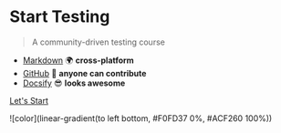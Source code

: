 <!-- ![logo](_media/logo.png) -->
<!-- <img src="_media/logo.png" alt="logo" style="width: 200px;"/> -->

# Start Testing

> A community-driven testing course

- [Markdown](http://commonmark.org/) 🌍 **cross-platform**
- [GitHub](https://github.com/dialex/start-testing) 🤝 **anyone can contribute**
- [Docsify](https://github.com/QingWei-Li/docsify/) 😎 **looks awesome**

[Let's Start](index.md/#syllabus)

![color](linear-gradient(to left bottom, #F0FD37 0%, #ACF260 100%))
